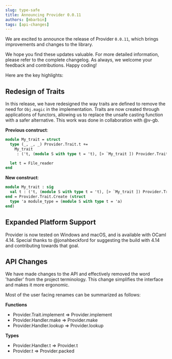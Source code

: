 ```yaml
---
slug: type-safe
title: Announcing Provider 0.0.11
authors: [mbarbin]
tags: [api-changes]
---
```


We are excited to announce the release of Provider `0.0.11`, which brings improvements and changes to the library.

We hope you find these updates valuable. For more detailed information, please refer to the complete changelog. As always, we welcome your feedback and contributions. Happy coding!

<!-- truncate -->

Here are the key highlights:

## Redesign of Traits

In this release, we have redesigned the way traits are defined to remove the need for `Obj.magic` in the implementation. Traits are now created through applications of functors, allowing us to replace the unsafe casting function with a safer alternative. This work was done in collaboration with @v-gb.

**Previous construct**:

```ocaml
module My_trait = struct
  type (_, _, _) Provider.Trait.t +=
    My_trait
     : ('t, (module S with type t = 't), [> `My_trait ]) Provider.Trait.t

  let t = File_reader
end
```

**New construct**:

```ocaml
module My_trait : sig
  val t : ('t, (module S with type t = 't), [> `My_trait ]) Provider.Trait.t
end = Provider.Trait.Create (struct
  type 'a module_type = (module S with type t = 'a)
end)
```

## Expanded Platform Support

Provider is now tested on Windows and macOS, and is available with OCaml 4.14. Special thanks to @jonahbeckford for suggesting the build with 4.14 and contributing towards that goal.

## API Changes

We have made changes to the API and effectively removed the word 'handler' from the project terminology. This change simplifies the interface and makes it more ergonomic.

Most of the user facing renames can be summarized as follows:

**Functions**

- Provider.Trait.implement => Provider.implement
- Provider.Handler.make => Provider.make
- Provider.Handler.lookup => Provider.lookup

**Types**

- Provider.Handler.t => Provider.t
- Provider.t => Provider.packed
